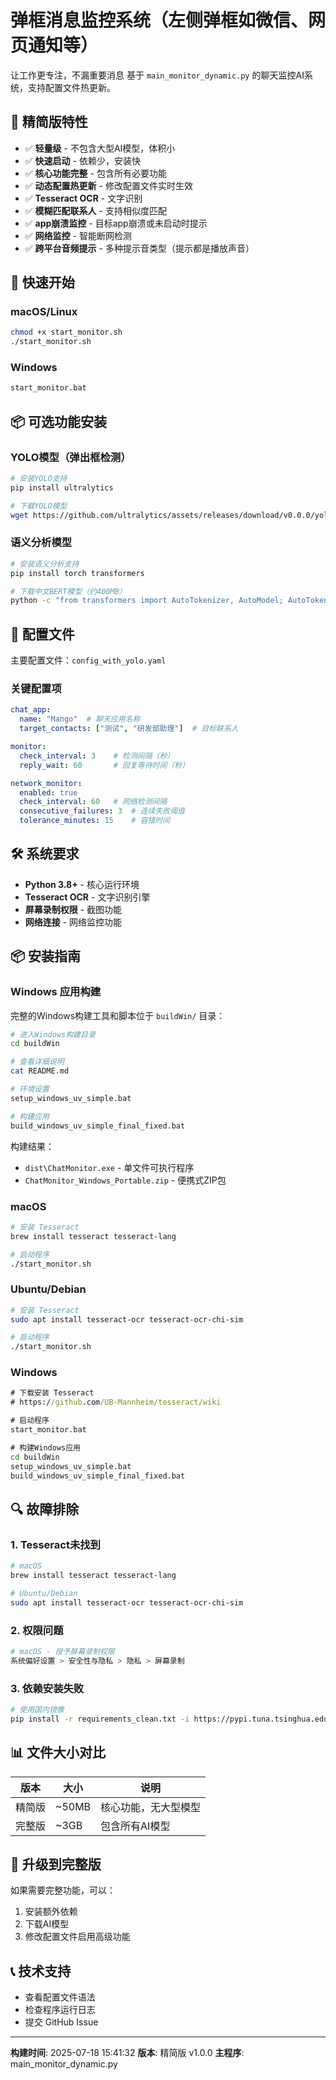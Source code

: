 # 弹框消息监控系统（左侧弹框如微信、网页通知等）
让工作更专注，不漏重要消息
基于 `main_monitor_dynamic.py` 的聊天监控AI系统，支持配置文件热更新。

## 🎯 精简版特性

- ✅ **轻量级** - 不包含大型AI模型，体积小
- ✅ **快速启动** - 依赖少，安装快
- ✅ **核心功能完整** - 包含所有必要功能
- ✅ **动态配置热更新** - 修改配置文件实时生效
- ✅ **Tesseract OCR** - 文字识别
- ✅ **模糊匹配联系人** - 支持相似度匹配
- ✅ **app崩溃监控** - 目标app崩溃或未启动时提示
- ✅ **网络监控** - 智能断网检测
- ✅ **跨平台音频提示** - 多种提示音类型（提示都是播放声音）

## 🚀 快速开始

### macOS/Linux
```bash
chmod +x start_monitor.sh
./start_monitor.sh
```

### Windows
```cmd
start_monitor.bat
```

## 📦 可选功能安装

### YOLO模型（弹出框检测）
```bash
# 安装YOLO支持
pip install ultralytics

# 下载YOLO模型
wget https://github.com/ultralytics/assets/releases/download/v0.0.0/yolov8n.pt
```

### 语义分析模型
```bash
# 安装语义分析支持
pip install torch transformers

# 下载中文BERT模型（约400MB）
python -c "from transformers import AutoTokenizer, AutoModel; AutoTokenizer.from_pretrained('hfl/chinese-bert-wwm-ext'); AutoModel.from_pretrained('hfl/chinese-bert-wwm-ext')"
```

## 🔧 配置文件

主要配置文件：`config_with_yolo.yaml`

### 关键配置项

```yaml
chat_app:
  name: "Mango"  # 聊天应用名称
  target_contacts: ["测试", "研发部助理"]  # 目标联系人

monitor:
  check_interval: 3    # 检测间隔（秒）
  reply_wait: 60       # 回复等待时间（秒）

network_monitor:
  enabled: true
  check_interval: 60   # 网络检测间隔
  consecutive_failures: 3  # 连续失败阈值
  tolerance_minutes: 15    # 容错时间
```

## 🛠️ 系统要求

- **Python 3.8+** - 核心运行环境
- **Tesseract OCR** - 文字识别引擎
- **屏幕录制权限** - 截图功能
- **网络连接** - 网络监控功能

## 📦 安装指南

### Windows 应用构建

完整的Windows构建工具和脚本位于 `buildWin/` 目录：

```bash
# 进入Windows构建目录
cd buildWin

# 查看详细说明
cat README.md

# 环境设置
setup_windows_uv_simple.bat

# 构建应用
build_windows_uv_simple_final_fixed.bat
```

构建结果：
- `dist\ChatMonitor.exe` - 单文件可执行程序
- `ChatMonitor_Windows_Portable.zip` - 便携式ZIP包

### macOS
```bash
# 安装 Tesseract
brew install tesseract tesseract-lang

# 启动程序
./start_monitor.sh
```

### Ubuntu/Debian
```bash
# 安装 Tesseract
sudo apt install tesseract-ocr tesseract-ocr-chi-sim

# 启动程序
./start_monitor.sh
```

### Windows
```cmd
# 下载安装 Tesseract
# https://github.com/UB-Mannheim/tesseract/wiki

# 启动程序
start_monitor.bat

# 构建Windows应用
cd buildWin
setup_windows_uv_simple.bat
build_windows_uv_simple_final_fixed.bat
```

## 🔍 故障排除

### 1. Tesseract未找到
```bash
# macOS
brew install tesseract tesseract-lang

# Ubuntu/Debian
sudo apt install tesseract-ocr tesseract-ocr-chi-sim
```

### 2. 权限问题
```bash
# macOS - 授予屏幕录制权限
系统偏好设置 > 安全性与隐私 > 隐私 > 屏幕录制
```

### 3. 依赖安装失败
```bash
# 使用国内镜像
pip install -r requirements_clean.txt -i https://pypi.tuna.tsinghua.edu.cn/simple/
```

## 📊 文件大小对比

| 版本 | 大小 | 说明 |
|------|------|------|
| 精简版 | ~50MB | 核心功能，无大型模型 |
| 完整版 | ~3GB | 包含所有AI模型 |

## 🔄 升级到完整版

如果需要完整功能，可以：

1. 安装额外依赖
2. 下载AI模型
3. 修改配置文件启用高级功能

## 📞 技术支持

- 查看配置文件语法
- 检查程序运行日志
- 提交 GitHub Issue

---

**构建时间**: 2025-07-18 15:41:32
**版本**: 精简版 v1.0.0
**主程序**: main_monitor_dynamic.py
